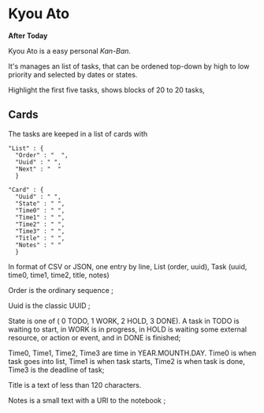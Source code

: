 # Kyou Ato

__After Today__

Kyou Ato is a easy personal *Kan-Ban*. 

It's manages an list of tasks, that can be ordened top-down by high to low priority and selected by dates or states.

Highlight the first five tasks, shows blocks of 20 to 20 tasks, 

## Cards

The tasks are keeped in a list of cards with

    "List" : {
      "Order" : "  ",
      "Uuid" : " ",
      "Next" : "  "
      }
      
    "Card" : {
      "Uuid" : " ",
      "State" : " ",
      "Time0" : " ",
      "Time1" : " ",
      "Time2" : " ",
      "Time3" : " ",
      "Title" : " ",
      "Notes" : " "
      }

In format of CSV or JSON, one entry by line, List (order, uuid), Task (uuid, time0, time1, time2, title, notes)

  Order is the ordinary sequence ;
  
  Uuid is the classic UUID ;
  
  State is one of ( 0 TODO, 1 WORK, 2 HOLD, 3 DONE). 
      A task in TODO is waiting to start, in WORK is in progress, in HOLD is waiting some external resource, or action or event, and in DONE is finished;
  
  Time0, Time1, Time2, Time3 are time in YEAR.MOUNTH.DAY. 
      Time0 is when task goes into list, Time1 is when task starts, Time2 is when task is done, Time3 is the deadline of task;

  Title is a text of less than 120 characters.

  Notes is a small text with a URI to the notebook ;


  

